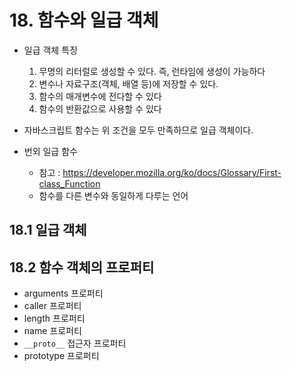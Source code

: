 # 18. 함수와 일급 객체

- 일급 객체 특징

  1. 무명의 리터럴로 생성할 수 있다. 즉, 런타임에 생성이 가능하다
  2. 변수나 자료구조(객체, 배열 등)에 저장할 수 있다.
  3. 함수의 매개변수에 전다할 수 있다
  4. 함수의 반환값으로 사용할 수 있다

- 자바스크립트 함수는 위 조건을 모두 만족하므로 일급 객체이다.

- 번외 일급 함수
  - 참고 : https://developer.mozilla.org/ko/docs/Glossary/First-class_Function
  - 함수를 다른 변수와 동일하게 다루는 언어

## 18.1 일급 객체

## 18.2 함수 객체의 프로퍼티

- arguments 프로퍼티
- caller 프로퍼티
- length 프로퍼티
- name 프로퍼티
- `__proto__` 접근자 프로퍼티
- prototype 프로퍼티
